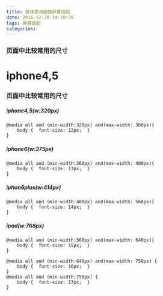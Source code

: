 ```yaml
---
title: 媒体查询器做屏幕适配
date: 2016-12-20 14:10:26
tags: 屏幕适配
categories:
---
```


### 页面中比较常用的尺寸

iphone4,5
=======
###  页面中比较常用的尺寸

##### iphone4,5(w:320px)

	@media all and (min-width:320px) and(max-width: 360px){
		body {  font-size: 12px;  }
	}

##### iphone6(w:375px)

	@media all and (min-width:360px) and(max-width: 400px){
	    body {  font-size: 13px;  }
	}

##### iphon6plus(w:414px)

	@media all and (min-width:400px) and(max-width: 560px){
	    body {  font-size: 14px;  }
	}
##### ipad(w:768px)	

	@media all and (min-width:560px) and(max-width: 640px){
	    body {  font-size: 15px;  }
	}
	
	@media all and (min-width:640px) and(max-width: 750px) {
	    body {  font-size: 16px;  }
	}
	@media all and (min-width:750px) {
	    body {  font-size: 17px;  }
	}